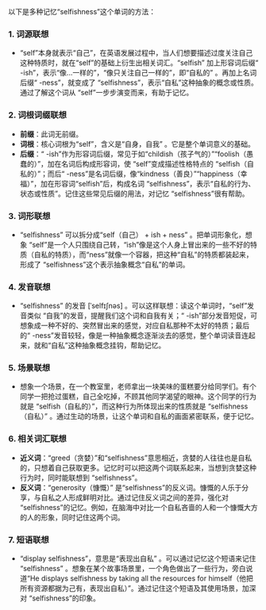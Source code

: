 以下是多种记忆“selfishness”这个单词的方法：

### 1. 词源联想
 - “self”本身就表示“自己”，在英语发展过程中，当人们想要描述过度关注自己这种特质时，就在“self”的基础上衍生出相关词汇。“selfish” 加上形容词后缀“ -ish”，表示“像...一样的”，“像只关注自己一样的”，即“自私的” 。再加上名词后缀“ -ness”，就变成了 “selfishness”，表示“自私”这种抽象的概念或性质。通过了解这个词从 “self”一步步演变而来，有助于记忆。

### 2. 词根词缀联想
 - **前缀**：此词无前缀。
 - **词根**：核心词根为“self”，含义是“自身，自我” 。它是整个单词意义的基础。
 - **后缀**：“ -ish”作为形容词后缀，常见于如“childish（孩子气的）”“foolish（愚蠢的）”，加在名词后构成形容词，使 “self”变成描述性格特点的 “selfish（自私的）”；而后“ -ness”是名词后缀，像“kindness（善良）”“happiness（幸福）”，加在形容词“selfish”后，构成名词 “selfishness”，表示“自私的行为、状态或性质”。记住这些常见后缀的用法，对记忆 “selfishness”很有帮助。

### 3. 词形联想
 - “selfishness” 可以拆分成“self（自己） + ish + ness” 。把单词形象化，想象 “self”是一个人只围绕自己转，“ish”像是这个人身上冒出来的一些不好的特质（自私的特质），而“ness”就像一个容器，把这种“自私”的特质都装起来，形成了 “selfishness”这个表示抽象概念“自私”的单词。

### 4. 发音联想
 - “selfishness” 的发音 [ˈselfɪʃnəs] 。可以这样联想：读这个单词时，“self”发音类似 “自我”的发音，提醒我们这个词和自我有关；“ -ish”部分发音短促，可想象成一种不好的、突然冒出来的感觉，对应自私那种不太好的特质；最后的“ -ness”发音较轻，像是一种抽象概念逐渐淡去的感觉，整个单词读音连起来，就和“自私”这种抽象概念挂钩，帮助记忆。

### 5. 场景联想
 - 想象一个场景，在一个教室里，老师拿出一块美味的蛋糕要分给同学们。有个同学一把抢过蛋糕，自己全吃掉，不顾其他同学渴望的眼神。这个同学的行为就是 “selfish（自私的）”，而这种行为所体现出来的性质就是 “selfishness（自私）” 。通过生动的场景，让这个单词和自私的画面紧密联系，便于记忆。

### 6. 相关词汇联想
 - **近义词**：“greed（贪婪）”和“selfishness”意思相近，贪婪的人往往也是自私的，只想着自己获取更多。记忆时可以把这两个词联系起来，当想到贪婪这种行为时，同时能联想到 “selfishness”。
 - **反义词**：“generosity（慷慨）” 是“selfishness”的反义词。慷慨的人乐于分享，与自私之人形成鲜明对比。通过记住反义词之间的差异，强化对 “selfishness”的记忆。例如，在脑海中对比一个自私吝啬的人和一个慷慨大方的人的形象，同时记住这两个词。

### 7. 短语联想
 - “display selfishness”，意思是“表现出自私” 。可以通过记忆这个短语来记住 “selfishness” 。想象在某个故事场景里，一个角色做出了一些行为，旁白说道“He displays selfishness by taking all the resources for himself（他把所有资源都据为己有，表现出自私）”。通过记住这个短语及其使用场景，加深对 “selfishness”的印象。 